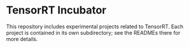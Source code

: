 # TensorRT Incubator

This repository includes experimental projects related to TensorRT.
Each project is contained in its own subdirectory; see the READMEs
there for more details.

